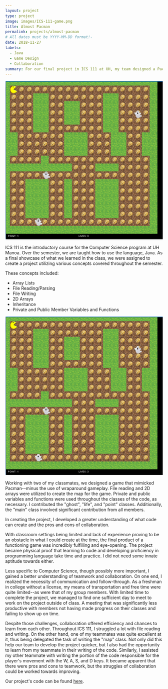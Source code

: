 ```yaml
---
layout: project
type: project
image: images/ICS-111-game.png
title: Almost Pacman
permalink: projects/almost-pacman
# All dates must be YYYY-MM-DD format!-
date: 2018-11-27
labels:
  - Java
  - Game Design
  - Collaboration
summary: For our final project in ICS 111 at UH, my team designed a Pacman-inspired game.
---
```


<div class="ui small rounded images">
  <img class="ui image" src="../images/ICS-111-game.png">
</div>

ICS 111 is the introductory course for the Computer Science program at UH Manoa. Over the semester, we are taught how to use the language, Java. As a final showcase of what we learned in the class, we were assigned to create a project utilizing various concepts covered throughout the semester.

These concepts included:
  - Array Lists
  - File Reading/Parsing
  - File Writing
  - 2D Arrays
  - Inheritance
  - Private and Public Member Variables and Functions
  
<img class="ui medium right floated rounded image" src="../images/ICS-111-game.png">
  
Working with two of my classmates, we designed a game that mimicked Pacman--minus the use of wraparound gameplay. File reading and 2D arrays were utilized to create the map for the game. Private and public variables and functions were used throughout the classes of the code, as necessary. I contributed the "ghost", "life", and "point" classes. Additionally, the "main" class involved significant contribution from all members.

In creating the project, I developed a greater understanding of what code can create and the pros and cons of collaboration.

With classroom settings being limited and lack of experience proving to be an obstacle in what I could create at the time, the final product of a functioning game was incredibly fulfilling and eye-opening. The project became physical proof that learning to code and developing proficiency in programming language take time and practice. I did not need some innate aptitude towards either.

Less specific to Computer Science, though possibly more important, I gained a better understanding of teamwork and collaboration. On one end, I realized the necessity of communication and follow-through. As a freshman in college without a license, my means of transportation and free time were quite limited--as were that of my group members. With limited time to complete the project, we managed to find one sufficient day to meet to work on the project outside of class. A meeting that was significantly less productive with members not having made progress on their classes and failing to show up on time.

Despite those challenges, collaboration offered efficiency and chances to learn from each other. Throughout ICS 111, I struggled a lot with file reading and writing. On the other hand, one of my teammates was quite excellent at it, thus being delegated the task of writing the "map" class. Not only did this help our team to develop the project quicker, but I also had the opportunity to learn from my teammate in their writing of the code. Similarly, I assisted my other teammate with writing the portion of the code responsible for the player's movement with the W, A, S, and D keys. It became apparent that there were pros and cons to teamwork, but the struggles of collaboration could be worked towards improving.

Our project's code can be found [here](https://github.com/GilgameshKingOfHeroes/Pac-man).



